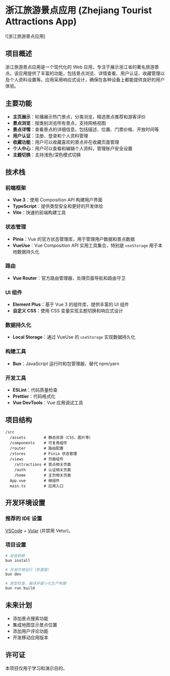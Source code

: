 # 浙江旅游景点应用 (Zhejiang Tourist Attractions App)

![浙江旅游景点应用]

## 项目概述

浙江旅游景点应用是一个现代化的 Web 应用，专注于展示浙江省的著名旅游景点。该应用提供了丰富的功能，包括景点浏览、详情查看、用户认证、收藏管理以及个人资料设置等。应用采用响应式设计，确保在各种设备上都能提供良好的用户体验。

## 主要功能

- **主页展示**：轮播展示热门景点，分类浏览，精选景点推荐和游客评价
- **景点浏览**：按类别浏览所有景点，支持网格视图
- **景点详情**：查看景点的详细信息，包括描述、位置、门票价格、开放时间等
- **用户认证**：注册、登录和个人资料管理
- **收藏功能**：用户可以收藏喜欢的景点并在收藏页面管理
- **个人中心**：用户可以查看和编辑个人资料，管理账户安全设置
- **主题切换**：支持浅色/深色模式切换

## 技术栈

### 前端框架

- **Vue 3**：使用 Composition API 构建用户界面
- **TypeScript**：提供类型安全和更好的开发体验
- **Vite**：快速的前端构建工具

### 状态管理

- **Pinia**：Vue 的官方状态管理库，用于管理用户数据和景点数据
- **VueUse**：Vue Composition API 实用工具集合，特别是 `useStorage` 用于本地数据持久化

### 路由

- **Vue Router**：官方路由管理器，处理页面导航和路由守卫

### UI 组件

- **Element Plus**：基于 Vue 3 的组件库，提供丰富的 UI 组件
- **自定义 CSS**：使用 CSS 变量实现主题切换和响应式设计

### 数据持久化

- **Local Storage**：通过 VueUse 的 `useStorage` 实现数据持久化

### 构建工具

- **Bun**：JavaScript 运行时和包管理器，替代 npm/yarn

### 开发工具

- **ESLint**：代码质量检查
- **Prettier**：代码格式化
- **Vue DevTools**：Vue 应用调试工具

## 项目结构

```
/src
  /assets        # 静态资源（CSS、图片等）
  /components    # 可复用组件
  /router        # 路由配置
  /stores        # Pinia 状态管理
  /views         # 页面组件
    /attractions # 景点相关页面
    /auth        # 认证相关页面
    /home        # 主页相关页面
  App.vue        # 根组件
  main.ts        # 应用入口
```

## 开发环境设置

### 推荐的 IDE 设置

[VSCode](https://code.visualstudio.com/) + [Volar](https://marketplace.visualstudio.com/items?itemName=Vue.volar) (并禁用 Vetur)。

### 项目设置

```sh
# 安装依赖
bun install

# 开发环境运行（热重载）
bun dev

# 类型检查、编译并最小化生产构建
bun run build
```

## 未来计划

- 添加景点搜索功能
- 集成地图显示景点位置
- 添加用户评论功能
- 开发移动应用版本

## 许可证

本项目仅用于学习和演示目的。
